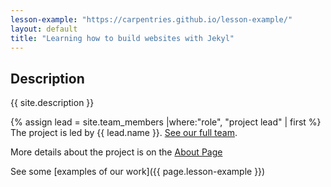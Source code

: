 ```yaml
---
lesson-example: "https://carpentries.github.io/lesson-example/"
layout: default
title: "Learning how to build websites with Jekyl"
---
```


## Description
{{ site.description }}

{% assign lead = site.team_members |where:"role", "project lead" | first %}
The project is led by {{ lead.name }}.
[See our full team](/about).

More details about the project is on the [About Page](/about)

See some [examples of our work]({{ page.lesson-example }})

